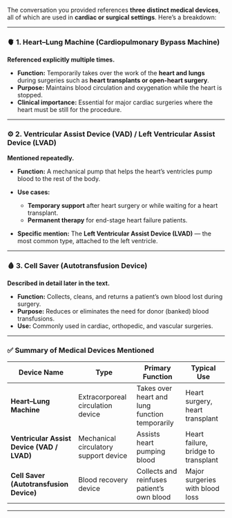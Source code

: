 The conversation you provided references **three distinct medical devices**, all of which are used in **cardiac or surgical settings**. Here’s a breakdown:

---

### 🫀 **1. Heart–Lung Machine (Cardiopulmonary Bypass Machine)**

**Referenced explicitly multiple times.**

* **Function:** Temporarily takes over the work of the **heart and lungs** during surgeries such as **heart transplants or open-heart surgery**.
* **Purpose:** Maintains blood circulation and oxygenation while the heart is stopped.
* **Clinical importance:** Essential for major cardiac surgeries where the heart must be still for the procedure.

---

### ⚙️ **2. Ventricular Assist Device (VAD) / Left Ventricular Assist Device (LVAD)**

**Mentioned repeatedly.**

* **Function:** A mechanical pump that helps the heart’s ventricles pump blood to the rest of the body.
* **Use cases:**

  * **Temporary support** after heart surgery or while waiting for a heart transplant.
  * **Permanent therapy** for end-stage heart failure patients.
* **Specific mention:** The **Left Ventricular Assist Device (LVAD)** — the most common type, attached to the left ventricle.

---

### 🩸 **3. Cell Saver (Autotransfusion Device)**

**Described in detail later in the text.**

* **Function:** Collects, cleans, and returns a patient’s own blood lost during surgery.
* **Purpose:** Reduces or eliminates the need for donor (banked) blood transfusions.
* **Use:** Commonly used in cardiac, orthopedic, and vascular surgeries.

---

### ✅ **Summary of Medical Devices Mentioned**

| Device Name                                | Type                                  | Primary Function                               | Typical Use                         |
| ------------------------------------------ | ------------------------------------- | ---------------------------------------------- | ----------------------------------- |
| **Heart–Lung Machine**                     | Extracorporeal circulation device     | Takes over heart and lung function temporarily | Heart surgery, heart transplant     |
| **Ventricular Assist Device (VAD / LVAD)** | Mechanical circulatory support device | Assists heart pumping blood                    | Heart failure, bridge to transplant |
| **Cell Saver (Autotransfusion Device)**    | Blood recovery device                 | Collects and reinfuses patient’s own blood     | Major surgeries with blood loss     |

---
